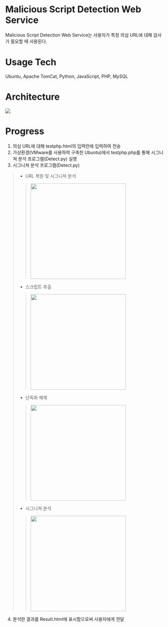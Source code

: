 # Malicious Script Detection Web Service
Malicious Script Detection Web Service는 사용자가 특정 의심 URL에 대해 검사가 필요할 때 사용된다.

# Usage Tech
Ubuntu, Apache TomCat, Python, JavaScript, PHP, MySQL

# Architecture
<div>
  <img src="https://user-images.githubusercontent.com/43469662/75999615-d63e2300-5f45-11ea-8ea0-af65b58334f6.png"></img>
</div>

# Progress
1. 의심 URL에 대해 testphp.html의 입력란에 입력하여 전송
2. 가상환경(VMware를 사용하여 구축한 Ubuntu)에서 testphp.php를 통해 시그니쳐 분석 프로그램(Detect.py) 실행
3. 시그니쳐 분석 프로그램(Detect.py)
> - URL 복원 및 시그니쳐 분석
> > <img src="https://user-images.githubusercontent.com/43469662/76003813-ec4ee200-5f4b-11ea-89c4-ce96b27a545f.png" weight="1000" height="300"></img>
> - 스크립트 추출
> > <img src="https://user-images.githubusercontent.com/43469662/76003878-0a1c4700-5f4c-11ea-9b53-2709e4d2882d.png" weight="1000" height="300"></img>
> - 난독화 해제
> > <img src="https://user-images.githubusercontent.com/43469662/76003907-11dbeb80-5f4c-11ea-85b4-9a9eba39df9e.png" weight="1000" height="300"></img>
> - 시그니쳐 분석
> > <img src="https://user-images.githubusercontent.com/43469662/76003918-16080900-5f4c-11ea-97f1-05a489ed48b5.png" weight="500" height="300"></img>
4. 분석한 결과를 Result.html에 표시함으로써 사용자에게 전달
